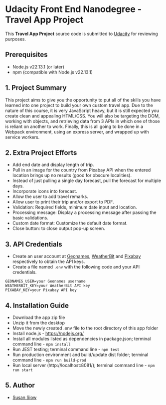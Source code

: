 # Udacity Front End Nanodegree - Travel App Project

This **Travel App Project** source code is submitted to [Udacity](https://www.udacity.com/ "Udacity") for reviewing purposes.
## Prerequisites
- Node.js v22.13.1 (or later)
- npm (compatible with Node.js v22.13.1)


## 1. Project Summary

This project aims to give you the opportunity to put all of the skills you have learned into one project to build your own custom travel app. Due to the nature of this course, it is very JavaScript heavy, but it is still expected you create clean and appealing HTML/CSS. You will also be targeting the DOM, working with objects, and retrieving data from 3 APIs in which one of those is reliant on another to work. Finally, this is all going to be done in a Webpack environment, using an express server, and wrapped up with service workers.

## 2. Extra Project Efforts

* Add end date and display length of trip.
* Pull in an image for the country from Pixabay API when the entered location brings
up no results (good for obscure localities).
* Instead of just pulling a single day forecast, pull the forecast for multiple days.
* Incorporate icons into forecast.
* Allow the user to add travel remarks.
* Allow user to print their trip and/or export to PDF.
* Validation: Required fields, minimum date input and location.
* Processing message: Display a processing message after passing the basic validations.
* Custom date format: Customize the default date format.
* Close button: to close output pop-up screen.

## 3. API Credentials

* Create an user account at [Geonames](https://www.geonames.org/ "Geonames"), [WeatherBit](https://www.weatherbit.io/ "WeatherBit") and [Pixabay](https://pixabay.com/ "Pixabay") respectively to obtain the API keys.
* Create a file named `.env` with the following code and your API credentials.
```
GEONAMES_USER=your Geonames username
WEATHERBIT_KEY=your WeatherBit API key
PIXABAY_KEY=your Pixabay API key
```

## 4. Installation Guide

* Download the app zip file
* Unzip it from the desktop
* Move the newly created .env file to the root directory of this app folder
* Install node.js - https://nodejs.org/
* Install all modules listed as dependencies in package.json; terminal command line - `npm install`
* Run JEST testing; terminal command line - `npm test`
* Run production environment and build/update dist folder; terminal command line - `npm run build-prod`
* Run local server (http://localhost:8081/); terminal command line - `npm run start`

## 5. Author

* [Susan Siow](https://www.susansiow.com "Susan Siow")